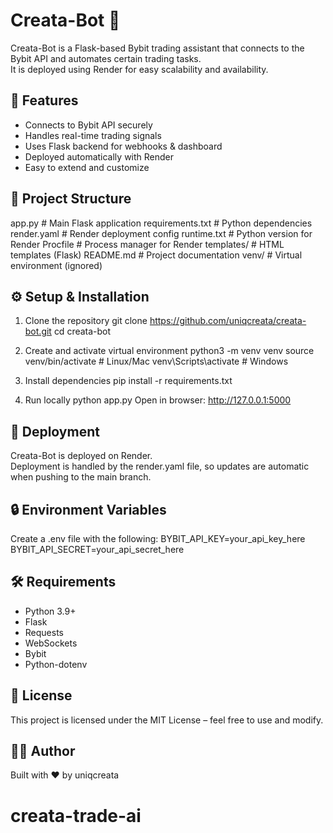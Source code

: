 # Creata-Bot 🤖

Creata-Bot is a Flask-based Bybit trading assistant that connects to the Bybit API and automates certain trading tasks.  
It is deployed using Render for easy scalability and availability.

## 🚀 Features
- Connects to Bybit API securely
- Handles real-time trading signals
- Uses Flask backend for webhooks & dashboard
- Deployed automatically with Render
- Easy to extend and customize

## 📂 Project Structure
app.py              # Main Flask application
requirements.txt    # Python dependencies
render.yaml         # Render deployment config
runtime.txt         # Python version for Render
Procfile            # Process manager for Render
templates/          # HTML templates (Flask)
README.md           # Project documentation
venv/               # Virtual environment (ignored)

## ⚙️ Setup & Installation

1. Clone the repository
   git clone https://github.com/uniqcreata/creata-bot.git
   cd creata-bot

2. Create and activate virtual environment
   python3 -m venv venv
   source venv/bin/activate   # Linux/Mac
   venv\Scripts\activate      # Windows

3. Install dependencies
   pip install -r requirements.txt

4. Run locally
   python app.py
   Open in browser: http://127.0.0.1:5000

## 🚀 Deployment
Creata-Bot is deployed on Render.  
Deployment is handled by the render.yaml file, so updates are automatic when pushing to the main branch.

## 🔒 Environment Variables
Create a .env file with the following:
BYBIT_API_KEY=your_api_key_here
BYBIT_API_SECRET=your_api_secret_here

## 🛠️ Requirements
- Python 3.9+
- Flask
- Requests
- WebSockets
- Bybit
- Python-dotenv

## 📜 License
This project is licensed under the MIT License – feel free to use and modify.

## 👨‍💻 Author
Built with ❤️ by uniqcreata
# creata-trade-ai
